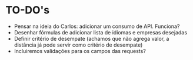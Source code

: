 # TO-DO's

- Pensar na ideia do Carlos: adicionar um consumo de API. Funciona?
- Desenhar fórmulas de adicionar lista de idiomas e empresas desejadas
- Definir critério de desempate (achamos que não agrega valor, a distância já pode servir como critério de desempate)
- Incluiremos validações para os campos das requests?